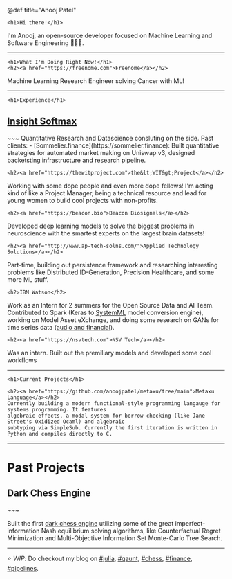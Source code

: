 @def title="Anooj Patel"

~~~
<h1>Hi there!</h1>
~~~

I'm Anooj, an open-source developer focused on Machine Learning and 
Software Engineering 👨🏽‍💻.

---

~~~
<h1>What I'm Doing Right Now!</h1>
<h2><a href="https://freenome.com">Freenome</a></h2>
~~~
Machine Learning Research Engineer solving Cancer with ML!



---

~~~
<h1>Experience</h1>

~~~
<h2><a href="https://insightsoftmax.com">Insight Softmax</a></h2>
~~~
Quantitative Research and Datascience consluting on the side. Past clients:
 - [Sommelier.finance](https://sommelier.finance):
    Built quantitative strategies for automated market making on Uniswap v3, designed backetsting infrastructure and research pipeline.

~~~
<h2><a href="https://thewitproject.com">the&lt;WIT&gt;Project</a></h2>
~~~
Working with some dope people and even more dope fellows! I'm acting kind of
like a Project Manager, being a technical resource and lead for
young women to build cool projects with non-profits.

~~~
<h2><a href="https://beacon.bio">Beacon Biosignals</a></h2>
~~~

Developed deep learning models to solve the biggest problems in
neuroscience with the smartest experts on the largest brain datasets!

~~~
<h2><a href="http://www.ap-tech-solns.com/">Applied Technology Solutions</a></h2>
~~~
Part-time, building out persistence framework and researching interesting problems
like Distributed ID-Generation, Precision Healthcare, and some more ML stuff.


~~~
<h2>IBM Watson</h2>
~~~

Work as an Intern for 2 summers for the Open Source Data and AI Team. 
Contributed to Spark (Keras to [SystemML](https://github.com/apache/systemds) model conversion engine),
working on Model Asset eXchange, and doing some research on 
GANs for time series data ([audio and financial](https://github.com/IBM/MAX-Audio-Sample-Generator)).

~~~
<h2><a href="https://nsvtech.com">NSV Tech</a></h2>
~~~
Was an intern. Built out the premiliary models and developed some cool workflows

---

~~~
<h1>Current Projects</h1>

<h2><a href="https://github.com/anoojpatel/metaxu/tree/main">Metaxu Language</a></h2>
Currently building a modern functional-style programming langauge for systems programming. It features
algebraic effects, a modal system for borrow checking (like Jane Street's Oxidized Ocaml) and algebraic
subtyping via SimpleSub. Currently the first iteration is written in Python and compiles directly to C.
~~~

---
<h1>Past Projects</h1>

<h2>Dark Chess Engine</h2>
~~~

Built the first [dark chess engine](https://github.com/anoojpatel/ImpCatcher) utilizing some of the 
great imperfect-information Nash equilibrium solving algorithms, like Counterfactual
Regret Minimization and Multi-Objective Information Set Monte-Carlo Tree Search.

---

:star: *WIP*: Do checkout my blog on [#julia](/tag/julia),
[#qaunt](/tag/quant), [#chess](/tag/chess), [#finance](/tag/finance), [#pipelines](/tag/pipline).
